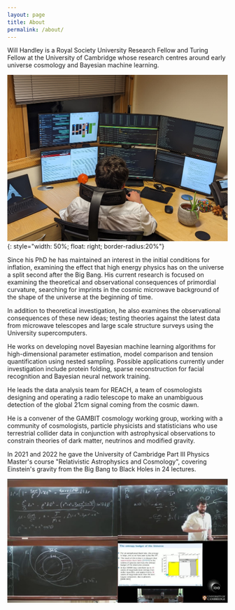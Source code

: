 ```yaml
---
layout: page
title: About
permalink: /about/
---
```


Will Handley is a Royal Society University Research Fellow and Turing Fellow at the University of Cambridge whose research centres around early universe cosmology and Bayesian machine learning.

![Will Handley](/assets/images/computer_1.jpeg){: style="width: 50%; float: right; border-radius:20%"}

Since his PhD he has maintained an interest in the initial conditions for inflation, examining the effect that high energy physics has on the universe a split second after the Big Bang. His current research is focused on examining the theoretical and observational consequences of primordial curvature, searching for imprints in the cosmic microwave background of the shape of the universe at the beginning of time.

In addition to theoretical investigation, he also examines the observational consequences of these new ideas; testing theories against the latest data from microwave telescopes and large scale structure surveys using the University supercomputers.

He works on developing novel Bayesian machine learning algorithms for high-dimensional parameter estimation, model comparison and tension quantification using nested sampling. Possible applications currently under investigation include protein folding, sparse reconstruction for facial recognition and Bayesian neural network training.

He leads the data analysis team for REACH, a team of cosmologists designing and operating a radio telescope to make an unambiguous detection of the global 21cm signal coming from the cosmic dawn.

He is a convener of the GAMBIT cosmology working group, working with a community of cosmologists, particle physicists and statisticians who use terrestrial collider data in conjunction with astrophysical observations to constrain theories of dark matter, neutrinos and modified gravity.

In 2021 and 2022 he gave the University of Cambridge Part III Physics Master's course "Relativistic Astrophysics and Cosmology", covering Einstein's gravity from the Big Bang to Black Holes in 24 lectures.

![Will Handley](/assets/images/blackboard.png)
